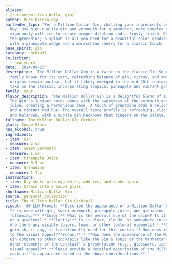 ```yaml
---
aliases:
- /recipes/million_dollar_gin/
author: Pure Drinkology
bartender_tips: 'For a Million Dollar Gin, chilling your ingredients beforehand is
  key. Use high-quality gin and vermouth for a smoother, more complex taste. Shake
  vigorously with ice to ensure proper dilution and a frosty finish. Don''t over-pour
  the grenadine; a splash is all you need for a beautiful color gradient. Garnish
  with a pineapple wedge and a maraschino cherry for a classic touch. '
base_spirit: gin
category: cocktail
collection: 
  - new-years
date: '2024-09-23'
description: 'The Million Dollar Gin is a twist on the classic Gin Sour, a cocktail
  family known for its tart, refreshing balance of gin, citrus, and sweetener.  Its
  origins remain unclear, but it likely emerged in the mid-20th century as a playful
  take on the classic, incorporating tropical pineapple and vibrant grenadine. '
family: sour
flavor_description: 'The Million Dollar Gin is a delightful blend of sweet and tart.
  The gin''s juniper notes dance with the sweetness of the vermouth and pineapple
  juice, creating a harmonious base. A touch of grenadine adds a delicate floral sweetness
  and a vibrant red hue. The overall taste profile is refreshing, slightly fruity,
  and balanced, with a subtle gin backbone that lingers on the palate. '
fullname: The Million Dollar Gin Cocktail
glass: Coupe Glass
has_alcohol: true
ingredients:
- item: Gin
  measure: 2 oz
- item: Sweet Vermouth
  measure: 1 oz
- item: Pineapple Juice
  measure: 0.5 oz
- item: Grenadine
  measure: 1 Tsp
instructions:
- item: Dry shake with egg white, add ice, and shake again.
- item: Strain into a coupe glass.
shortname: Million Dollar Gin
source: personal_collection
title: The Million Dollar Gin Cocktail
visual: '## LLM Prompt: **Describe the appearance of a Million Dollar Gin cocktail.
  It is made with gin, sweet vermouth, pineapple juice, and grenadine. Consider the
  following:*** **Color:** What is the overall hue of the drink? Is it a single color
  or a gradient? * **Clarity:** Is it clear, cloudy, or somewhere in between?* **Texture:**
  Are there any visible layers, foam, or other textural elements? * **Garnish:**  What
  garnish, if any, is traditionally used for this cocktail? How does it contribute
  to the visual appeal?**Bonus:** * **How does the appearance of the Million Dollar
  Gin compare to other cocktails like the Gin & Tonic or the Manhattan?*** **What
  other elements of the cocktail''s presentation (e.g., glassware, ice) enhance its
  visual appeal?** **Please provide a detailed description of the Million Dollar Gin
  cocktail''s appearance based on the above considerations.** '
---
```



